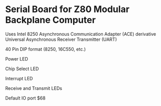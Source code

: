 # Serial Board for Z80 Modular Backplane Computer

Uses Intel 8250 Asynchronous Communication Adapter (ACE) derivative Universal Asynchronous Receiver Transmitter (UART)

40 Pin DIP format (8250, 16C550, etc.)

Power LED

Chip Select LED

Interrupt LED

Receive and Transmit LEDs

Default IO port $68
